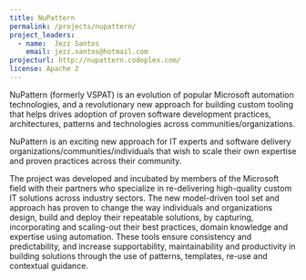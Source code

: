 ```yaml
---
title: NuPattern
permalink: /projects/nupattern/
project_leaders:
  - name:  Jezz Santos
    email: jezz.santos@hotmail.com
projecturl: http://nupattern.codeplex.com/
license: Apache 2
---
```

NuPattern (formerly VSPAT) is an evolution of popular Microsoft automation technologies, and a revolutionary new approach for building custom tooling that helps drives adoption of proven software development practices, architectures, patterns and technologies across communities/organizations.

NuPattern is an exciting new approach for IT experts and software delivery organizations/communities/individuals that wish to scale their own expertise and proven practices across their community.

The project was developed and incubated by members of the Microsoft field with their partners who specialize in re-delivering high-quality custom IT solutions across industry sectors. The new model-driven tool set and approach has proven to change the way individuals and organizations design, build and deploy their repeatable solutions, by capturing, incorporating and scaling-out their best practices, domain knowledge and expertise using automation. These tools ensure consistency and predictability, and increase supportability, maintainability and productivity in building solutions through the use of patterns, templates, re-use and contextual guidance.